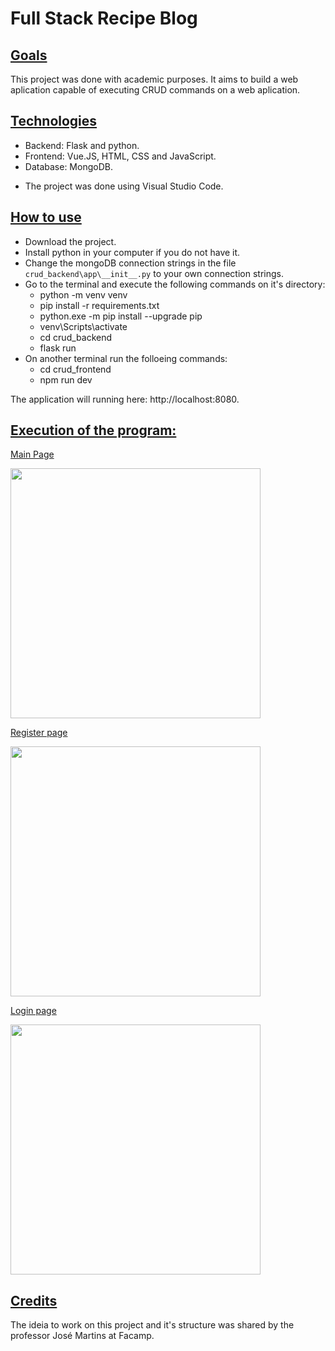 # Full Stack Recipe Blog

## <ins>Goals</ins>

<p>This project was done with academic purposes. It aims to build a web aplication capable of executing CRUD commands on a web aplication.</p>

## <ins>Technologies</ins>

- Backend: Flask and python.
- Frontend: Vue.JS, HTML, CSS and JavaScript.
- Database: MongoDB.
- <p>The project was done using Visual Studio Code.</p>

## <ins>How to use </ins>

- Download the project.
- Install python in your computer if you do not have it.
- Change the mongoDB connection strings in the file `crud_backend\app\__init__.py` to your own connection strings.
- Go to the terminal and execute the following commands on it's directory:
  - python -m venv venv
  - pip install -r requirements.txt
  - python.exe -m pip install --upgrade pip
  - venv\Scripts\activate
  - cd crud_backend
  - flask run
- On another terminal run the folloeing commands:
  - cd crud_frontend
  - npm run dev

The application will running here: http://localhost:8080.

## <ins>Execution of the program:</ins>
<p><ins>Main Page</ins></p>
<img src="https://github.com/brunobrunheroto/FullStackRecipeBlog/assets/67275098/7d6385ea-02dd-4f19-9377-583ee035cab9" width="400" />

<p><ins>Register page</ins></p>
<img src="https://github.com/brunobrunheroto/FullStackRecipeBlog/assets/67275098/8cf933a4-cb47-440b-a05b-57670b9b2551" width="400" />

<p><ins>Login page</ins></p>
<img src="https://github.com/brunobrunheroto/FullStackRecipeBlog/assets/67275098/488d41ce-749c-426a-a2d3-12236a42eb20" width="400" />

## <ins>Credits</ins>

<p> The ideia to work on this project and it's structure was shared by the professor José Martins at Facamp. </p>
